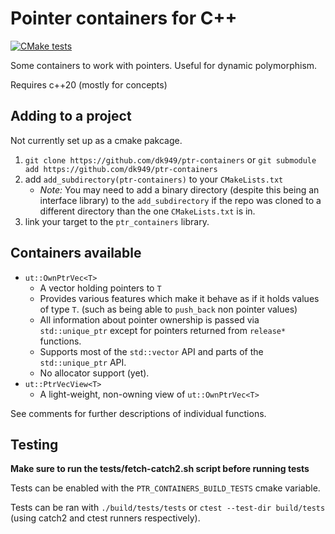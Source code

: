 # Pointer containers for C++

[![CMake tests](https://github.com/dk949/ptr-containers/actions/workflows/cmake-single-platform.yml/badge.svg?branch=trunk)](https://github.com/dk949/ptr-containers/actions/workflows/cmake-single-platform.yml)

Some containers to work with pointers. Useful for dynamic polymorphism.

Requires c++20 (mostly for concepts)

## Adding to a project

Not currently set up as a cmake pakcage.

1. `git clone https://github.com/dk949/ptr-containers` or `git submodule add https://github.com/dk949/ptr-containers`
2. add `add_subdirectory(ptr-containers)` to your `CMakeLists.txt`
    * _Note:_ You may need to add a binary directory (despite this being an
      interface library) to the `add_subdirectory` if the repo was cloned to a
      different directory than the one `CMakeLists.txt` is in.
3. link your target to the `ptr_containers` library.

## Containers available

* `ut::OwnPtrVec<T>`
    * A vector holding pointers to `T`
    * Provides various features which make it behave as if it holds values of
      type `T`. (such as being able to `push_back` non pointer values)
    * All information about pointer ownership is passed via `std::unique_ptr`
      except for pointers returned from `release*` functions.
    * Supports most of the `std::vector` API and parts of the `std::unique_ptr` API.
    * No allocator support (yet).
* `ut::PtrVecView<T>`
    * A light-weight, non-owning view of `ut::OwnPtrVec<T>`

See comments for further descriptions of individual functions.

## Testing

**Make sure to run the tests/fetch-catch2.sh script before running tests**

Tests can be enabled with the `PTR_CONTAINERS_BUILD_TESTS` cmake variable.

Tests can be ran with `./build/tests/tests` or `ctest --test-dir build/tests`
(using catch2 and ctest runners respectively).

